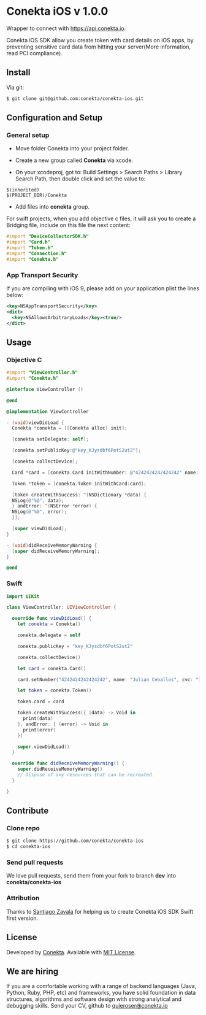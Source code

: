 Conekta iOS v 1.0.0
======================

Wrapper to connect with https://api.conekta.io.

Conekta iOS SDK allow you create token with card details on iOS apps, by preventing sensitive card data from hitting your server(More information, read PCI compliance).

## Install

Via git:

```sh
$ git clone git@github.com:conekta/conekta-ios.git
```

## Configuration and Setup

### General setup

* Move folder Conekta into your project folder.

* Create a new group called **Conekta** via xcode.

* On your xcodeproj, got to: Build Settings > Search Paths > Library Search Path, then double click and set the value to:
```
$(inherited)
$(PROJECT_DIR)/Conekta
```

* Add files into **conekta** group.

For swift projects, when you add objective c files, it will ask you to create a Bridging file, include on this file the next content:

```objectivec
#import "DeviceCollectorSDK.h"
#import "Card.h"
#import "Token.h"
#import "Connection.h"
#import "Conekta.h"
```

### App Transport Security

If you are compiling with iOS 9, please add on your application plist the lines below:

```xml
<key>NSAppTransportSecurity</key>
<dict>
  <key>NSAllowsArbitraryLoads</key><true/>
</dict>
```

## Usage

### Objective C

```objectivec
#import "ViewController.h"
#import "Conekta.h"

@interface ViewController ()

@end

@implementation ViewController

- (void)viewDidLoad {
  Conekta *conekta = [[Conekta alloc] init];

  [conekta setDelegate: self];

  [conekta setPublicKey:@"key_KJysdbf6PotS2ut2"];

  [conekta collectDevice];

  Card *card = [conekta.Card initWithNumber: @"4242424242424242" name: @"Julian Ceballos" cvc: @"123" expMonth: @"10" expYear: @"2018"];

  Token *token = [conekta.Token initWithCard:card];

  [token createWithSuccess: ^(NSDictionary *data) {
  NSLog(@"%@", data);
  } andError: ^(NSError *error) {
  NSLog(@"%@", error);
  }];

  [super viewDidLoad];
}

- (void)didReceiveMemoryWarning {
  [super didReceiveMemoryWarning];
}

@end

```

### Swift

```swift
import UIKit

class ViewController: UIViewController {

  override func viewDidLoad() {
    let conekta = Conekta()

    conekta.delegate = self

    conekta.publicKey = "key_KJysdbf6PotS2ut2"

    conekta.collectDevice()

    let card = conekta.Card()

    card.setNumber("4242424242424242", name: "Julian Ceballos", cvc: "123", expMonth: "10", expYear: "2018")

    let token = conekta.Token()

    token.card = card

    token.createWithSuccess({ (data) -> Void in
      print(data)
    }, andError: { (error) -> Void in
      print(error)
    })

    super.viewDidLoad()
  }

  override func didReceiveMemoryWarning() {
    super.didReceiveMemoryWarning()
    // Dispose of any resources that can be recreated.
  }

}
```

## Contribute

### Clone repo

```sh
$ git clone https://github.com/conekta/conekta-ios
$ cd conekta-ios
```

### Send pull requests

We love pull requests, send them from your fork to branch **dev** into **conekta/conekta-ios**

### Attribution

Thanks to [Santiago Zavala](https://github.com/dfectuoso) for helping us to create Conekta iOS SDK Swift first version.

License
-------
Developed by [Conekta](https://www.conekta.io). Available with [MIT License](LICENSE).

We are hiring
-------------

If you are a comfortable working with a range of backend languages (Java, Python, Ruby, PHP, etc) and frameworks, you have solid foundation in data structures, algorithms and software design with strong analytical and debugging skills. 
Send your CV, github to quieroser@conekta.io
